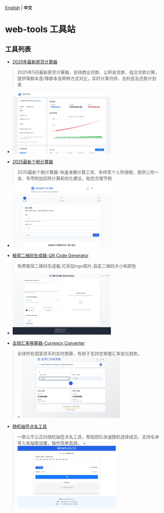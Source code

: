 [English](./README.md) | **中文**

# web-tools 工具站

## 工具列表
+ [2025年最新房贷计算器](https://www.xiaoqufengdi.top)
>2025年5月最新房贷计算器，支持商业贷款、公积金贷款、组合贷款计算，提供等额本息/等额本金两种方式对比，实时计算月供、总利息及还款计划表
  + <img src="./images/mortage.png" alt="房贷计算器" height="200" />

+ [2025最新个税计算器](https://tax.xiaoqufengdi.top/)
>2025最新个税计算器-快速准确计算工资、年终奖个人所得税，提供三险一金、专项附加扣除计算和优化建议，助您合理节税
  + <img src="./images/tax.png" alt="个税计算器" height="200" />

+ [极简二维码生成器-QR Code Generator](https://qrcode.xiaoqufengdi.top/)
>免费极简二维码生成器,可添加logo图片,自定二维码大小和颜色
  + <img src="./images/qrcode.png" alt="二维码生成器" height="200" />


+ [全球汇率换算器-Currency Converter](https://exchange.xiaoqufengdi.top/)
>全球所有国家货币的实时换算，有助于支持您掌握汇率变化趋势。  
    + <img src="./images/exchange.png" alt="全球汇率换算器" height="200" />

+ [随机抽签点名工具](https://random.xiaoqufengdi.top/)
>一款公平公正的随机抽签点名工具，帮助团队快速随机选择成员，支持名单导入和抽取设置，操作简单高效。
      + <img src="./images/random.png" alt="随机抽签点名工具" height="200" />
